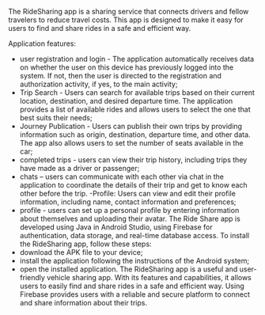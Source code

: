 The RideSharing app is a sharing service that connects drivers and fellow travelers to reduce travel costs. This app is designed to make it easy for users to find and share rides in a safe and efficient way.

Application features:
- user registration and login - The application automatically receives data on whether the user on this device has previously logged into the system. If not, then the user is directed to the registration and authorization activity, if yes, to the main activity;
- Trip Search - Users can search for available trips based on their current location, destination, and desired departure time. The application provides a list of available rides and allows users to select the one that best suits their needs;
- Journey Publication - Users can publish their own trips by providing information such as origin, destination, departure time, and other data. The app also allows users to set the number of seats available in the car;
- completed trips - users can view their trip history, including trips they have made as a driver or passenger;
- chats – users can communicate with each other via chat in the application to coordinate the details of their trip and get to know each other before the trip. -Profile: Users can view and edit their profile information, including name, contact information and preferences;
- profile - users can set up a personal profile by entering information about themselves and uploading their avatar.
The Ride Share app is developed using Java in Android Studio, using Firebase for authentication, data storage, and real-time database access.
To install the RideSharing app, follow these steps:
- download the APK file to your device;
- install the application following the instructions of the Android system;
- open the installed application.
The RideSharing app is a useful and user-friendly vehicle sharing app. With its features and capabilities, it allows users to easily find and share rides in a safe and efficient way. Using Firebase provides users with a reliable and secure platform to connect and share information about their trips.

